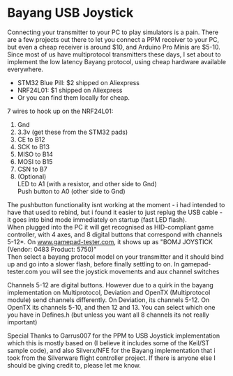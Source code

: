 # Bayang USB Joystick
Connecting your transmitter to your PC to play simulators is a pain. There are a few projects out there to let you connect a PPM receiver to your PC, but even a cheap receiver is around $10, and Arduino Pro Minis are $5-10. Since most of us have multiprotocol transmitters these days, I set about to implement the low latency Bayang protocol, using cheap hardware available everywhere.

<UL>
<li>STM32 Blue Pill: $2 shipped on Aliexpress</li>
  <li>NRF24L01: $1 shipped on Aliexpress</li>
  <li>Or you can find them locally for cheap.</li>
</UL>

7 wires to hook up on the NRF24L01:
<ol>
<li>Gnd</li>
<li>3.3v (get these from the STM32 pads)</li>
<li>CE to B12</li>
<li>SCK to B13</li>
<li>MISO to B14</li>
<li>MOSI to B15</li>
<li>CSN to B7</li>
<li>(Optional)</li>
LED to A1 (with a resistor, and other side to Gnd)<br>
  Push button to A0 (other side to Gnd)</li>
</ol>
  
The pushbutton functionality isnt working at the moment - i had intended to have that used to rebind, but i found it easier to just replug the USB cable - it goes into bind mode immediately on startup (fast LED flash).<br>
When plugged into the PC it will get recognised as HID-compliant game controller, with 4 axes, and 8 digital buttons that correspond with channels 5-12*. On www.gamepad-tester.com, it shows up as "BOMJ JOYSTICK (Vendor: 0483 Product: 5750)"<br>
Then select a bayang protocol model on your transmitter and it should bind up and go into a slower flash, before finally settling to on. In gamepad-tester.com you will see the joystick movements and aux channel switches

Channels 5-12 are digital buttons. However due to a quirk in the bayang implementation on Multiprotocol, Deviation and OpenTX (Multiprotocol module) send channels differently. On Deviation, its channels 5-12. On OpenTX its channels 5-10, and then 12 and 13. You can select which one you have in Defines.h (but unless you want all 8 channels its not really important)

Special Thanks to Garrus007 for the PPM to USB Joystick implementation which this is mostly based on (I believe it includes some of the Keil/ST sample code), and also Silverx/NFE for the Bayang implementation that i took from the Silverware flight controller project.
If there is anyone else I should be giving credit to, please let me know.
